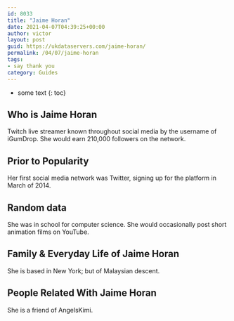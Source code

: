 ```yaml
---
id: 8033
title: "Jaime Horan"
date: 2021-04-07T04:39:25+00:00
author: victor
layout: post
guid: https://ukdataservers.com/jaime-horan/
permalink: /04/07/jaime-horan
tags:
- say thank you
category: Guides
---
```


* some text
{: toc}

## Who is Jaime Horan

Twitch live streamer known throughout social media by the username of iGumDrop. She would earn 210,000 followers on the network.

## Prior to Popularity

Her first social media network was Twitter, signing up for the platform in March of 2014.

## Random data

She was in school for computer science. She would occasionally post short animation films on YouTube.

## Family & Everyday Life of Jaime Horan

She is based in New York; but of Malaysian descent. 

## People Related With Jaime Horan

She is a friend of AngelsKimi.
 